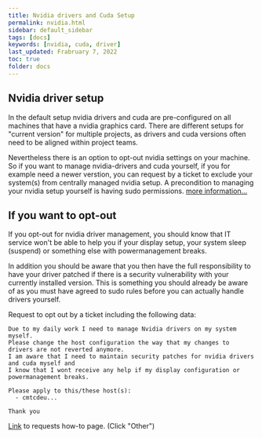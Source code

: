 ```yaml
---
title: Nvidia drivers and Cuda Setup
permalink: nvidia.html
sidebar: default_sidebar
tags: [docs]
keywords: [nvidia, cuda, driver]
last_updated: Frabruary 7, 2022
toc: true
folder: docs
---
```


## Nvidia driver setup

In the default setup nvidia drivers and cuda are pre-configured on all machines that have a nvidia graphics card. There are different setups for "current version" for multiple projects, as drivers and cuda versions often need to be aligned within project teams.

Nevertheless there is an option to opt-out nvidia settings on your machine. So if you want to manage nvidia-drivers and cuda yourself, if you for example need a newer verstion, you can request by a ticket to exclude your system(s) from centrally managed nvidia setup. A precondition to managing your nvidia setup yourself is having sudo permissions. [more information...](./local_admin_rights.html)

## If you want to opt-out

If you opt-out for nvidia driver management, you should know that IT service won't be able to help you if your display setup, your system sleep (suspend) or something else with powermanagement breaks.

In addition you should be aware that you then have the full responsibility to have your driver patched if there is a security vulnerability with your currently installed version. This is something you should already be aware of as you must have agreed to sudo rules before you can actually handle drivers yourself.

Request to opt out by a ticket including the following data:

```text
Due to my daily work I need to manage Nvidia drivers on my system myself.
Please change the host configuration the way that my changes to drivers are not reverted anymore.
I am aware that I need to maintain security patches for nvidia drivers and cuda myself and
I know that I wont receive any help if my display configuration or powermanagement breaks.

Please apply to this/these host(s):
  - cmtcdeu...

Thank you
```

[Link](./requests.html) to requests how-to page. (Click "Other")

